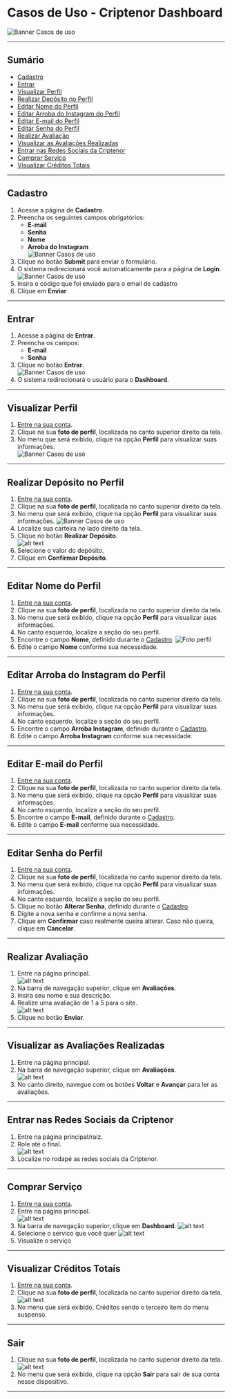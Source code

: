 # Casos de Uso - Criptenor Dashboard
![Banner Casos de uso](img-doc/banner.png)

---

## Sumário

- [Cadastro](#cadastro)
- [Entrar](#entrar)
- [Visualizar Perfil](#visualizar-perfil)
- [Realizar Depósito no Perfil](#realizar-depósito-no-perfil)
- [Editar Nome do Perfil](#editar-nome-do-perfil)
- [Editar Arroba do Instagram do Perfil](#editar-arroba-do-instagram-do-perfil)
- [Editar E-mail do Perfil](#editar-e-mail-do-perfil)
- [Editar Senha do Perfil](#editar-senha-do-perfil)
- [Realizar Avaliação](#realizar-avaliação)
- [Visualizar as Avaliações Realizadas](#visualizar-as-avaliações-realizadas)
- [Entrar nas Redes Sociais da Criptenor](#entrar-nas-redes-sociais-da-criptenor)
- [Comprar Serviço](#comprar-serviço)
- [Visualizar Créditos Totais](#visualizar-créditos-totais)

---

## Cadastro

1. Acesse a página de **Cadastro**.  
2. Preencha os seguintes campos obrigatórios:  
   - **E-mail**  
   - **Senha**  
   - **Nome**  
   - **Arroba do Instagram**  
![Banner Casos de uso](img-doc/casos-de-uso-usuario/cadastro_2.png)
3. Clique no botão **Submit** para enviar o formulário.  
4. O sistema redirecionará você automaticamente para a página de **Login**.  
![Banner Casos de uso](img-doc/casos-de-uso-usuario/login.png)
5. Insira o código que foi enviado para o email de cadastro
6. Clique em **Enviar**


---

## Entrar

1. Acesse a página de **Entrar**.  
2. Preencha os campos:  
   - **E-mail**  
   - **Senha**  
3. Clique no botão **Entrar**.  
![Banner Casos de uso](img-doc/casos-de-uso-usuario/login.png)
4. O sistema redirecionará o usuário para o **Dashboard**.  

---

## Visualizar Perfil

1. [Entre na sua conta](#entrar).  
2. Clique na sua **foto de perfil**, localizada no canto superior direito da tela.  
3. No menu que será exibido, clique na opção **Perfil** para visualizar suas informações.  
![Banner Casos de uso](img-doc/casos-de-uso-usuario/perfil.png)

---

## Realizar Depósito no Perfil

1. [Entre na sua conta](#entrar).  
2. Clique na sua **foto de perfil**, localizada no canto superior direito da tela.  
3. No menu que será exibido, clique na opção **Perfil** para visualizar suas informações.
![Banner Casos de uso](img-doc/casos-de-uso-usuario/perfil.png)  
4. Localize sua carteira no lado direito da tela.  
5. Clique no botão **Realizar Depósito**.  
![alt text](img-doc/casos-de-uso-usuario/deposito.png)
6. Selecione o valor do depósito.  
7. Clique em **Confirmar Depósito**.  

---

## Editar Nome do Perfil

1. [Entre na sua conta](#entrar).  
2. Clique na sua **foto de perfil**, localizada no canto superior direito da tela.  
3. No menu que será exibido, clique na opção **Perfil** para visualizar suas informações.  
4. No canto esquerdo, localize a seção do seu perfil.  
5. Encontre o campo **Nome**, definido durante o [Cadastro](#cadastro). 
![Foto perfil](img-doc/casos-de-uso-usuario/perfil.png)   
6. Edite o campo **Nome** conforme sua necessidade.  

---

## Editar Arroba do Instagram do Perfil

1. [Entre na sua conta](#entrar).  
2. Clique na sua **foto de perfil**, localizada no canto superior direito da tela.  
3. No menu que será exibido, clique na opção **Perfil** para visualizar suas informações.  
4. No canto esquerdo, localize a seção do seu perfil.  
5. Encontre o campo **Arroba Instagram**, definido durante o [Cadastro](#cadastro).  
6. Edite o campo **Arroba Instagram** conforme sua necessidade.  

---

## Editar E-mail do Perfil

1. [Entre na sua conta](#entrar).  
2. Clique na sua **foto de perfil**, localizada no canto superior direito da tela.  
3. No menu que será exibido, clique na opção **Perfil** para visualizar suas informações.  
4. No canto esquerdo, localize a seção do seu perfil.  
5. Encontre o campo **E-mail**, definido durante o [Cadastro](#cadastro).  
6. Edite o campo **E-mail** conforme sua necessidade.  

---

## Editar Senha do Perfil

1. [Entre na sua conta](#entrar).  
2. Clique na sua **foto de perfil**, localizada no canto superior direito da tela.  
3. No menu que será exibido, clique na opção **Perfil** para visualizar suas informações.  
4. No canto esquerdo, localize a seção do seu perfil.  
5. Clique no botão **Alterar Senha**, definido durante o [Cadastro](#cadastro).  
6. Digite a nova senha e confirme a nova senha.  
7. Clique em **Confirmar** caso realmente queira alterar. Caso não queira, clique em **Cancelar**.  

---

## Realizar Avaliação

1. Entre na página principal.  
![alt text](<Captura de tela de 2024-12-13 22-23-14.png>)
2. Na barra de navegação superior, clique em **Avaliações**.  
3. Insira seu nome e sua descrição.  
4. Realize uma avaliação de 1 a 5 para o site.  
![alt text](<Captura de tela de 2024-12-13 22-23-18.png>)
5. Clique no botão **Enviar**.  

---

## Visualizar as Avaliações Realizadas

1. Entre na página principal.  
2. Na barra de navegação superior, clique em **Avaliações**.  
![alt text](<Captura de tela de 2024-12-13 22-23-18-1.png>)
3. No canto direito, navegue com os botões **Voltar** e **Avançar** para ler as avaliações.  

---

## Entrar nas Redes Sociais da Criptenor

1. Entre na página principal/raiz.  
2. Role até o final.  
![alt text](<Captura de tela de 2024-12-13 22-23-18-2.png>)
3. Localize no rodapé as redes sociais da Criptenor.  

---

## Comprar Serviço

1. [Entre na sua conta](#entrar).  
2. Entre na página principal.  
![alt text](<Captura de tela de 2024-12-13 22-23-14.png>)
3. Na barra de navegação superior, clique em **Dashboard**.
![alt text](img-doc/casos-de-uso-usuario/dash.png)  
4. Selecione o servico que você quer
![alt text](img-doc/casos-de-uso-usuario/servico-desbloqueado.png)
5. Visualize o serviço


---

## Visualizar Créditos Totais

1. [Entre na sua conta](#entrar).  
2. Clique na sua **foto de perfil**, localizada no canto superior direito da tela.  
![alt text](img-doc/casos-de-uso-usuario/miniatura.png)
3. No menu que será exibido, Créditos sendo o terceiro item do menu suspenso.  

---
## Sair 


1. Clique na sua **foto de perfil**, localizada no canto superior direito da tela.  
![alt text](<Captura de tela de 2024-12-13 22-23-14.png>)
2. No menu que será exibido, clique na opção **Sair** para sair de sua conta nesse dispositivo. 


--- 


